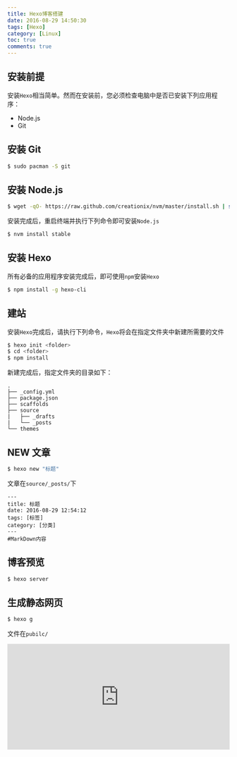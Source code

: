 ```yaml
---
title: Hexo博客搭建
date: 2016-08-29 14:50:30
tags: [Hexo]
category: [Linux]
toc: true
comments: true
---
```

## 安装前提
安装`Hexo`相当简单。然而在安装前，您必须检查电脑中是否已安装下列应用程序：
* Node.js
* Git

## 安装 Git
```bash
$ sudo pacman -S git
```
## 安装 Node.js
```bash
$ wget -qO- https://raw.github.com/creationix/nvm/master/install.sh | sh
```
安装完成后，重启终端并执行下列命令即可安装`Node.js`
```bash
$ nvm install stable
```
## 安装 Hexo
所有必备的应用程序安装完成后，即可使用`npm`安装`Hexo`
```bash
$ npm install -g hexo-cli
```
## 建站
安装`Hexo`完成后，请执行下列命令，`Hexo`将会在指定文件夹中新建所需要的文件
```bash
$ hexo init <folder>
$ cd <folder>
$ npm install
```
新建完成后，指定文件夹的目录如下：
```
.
├── _config.yml
├── package.json
├── scaffolds
├── source
|   ├── _drafts
|   └── _posts
└── themes
```
## NEW 文章
```bash
$ hexo new "标题"
```
文章在`source/_posts/`下
```
---
title: 标题
date: 2016-08-29 12:54:12
tags: [标签]
category: [分类]
---
#MarkDown内容
```
## 博客预览
```bash
$ hexo server
```

## 生成静态网页
```bash
$ hexo g
```
文件在`pubilc/`

<iframe src="https://invalidcode.github.io/donate/" style="overflow-x:hidden;overflow-y:hidden; border:0xp none #fff; min-height:240px; width:100%;"  frameborder="0" scrolling="no"></iframe>

